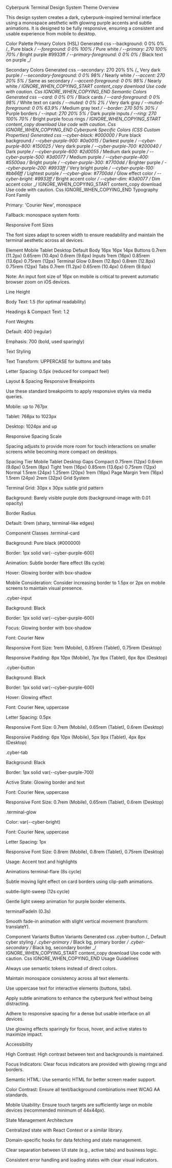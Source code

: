 Cyberpunk Terminal Design System
Theme Overview

This design system creates a dark, cyberpunk-inspired terminal interface using a monospace aesthetic with glowing purple accents and subtle animations. It is designed to be fully responsive, ensuring a consistent and usable experience from mobile to desktop.

Color Palette
Primary Colors (HSL)
Generated css
--background: 0 0% 0% /_ Pure black _/
--foreground: 0 0% 100% /_ Pure white _/
--primary: 270 100% 70% /_ Bright purple #9933ff _/
--primary-foreground: 0 0% 0% /_ Black text on purple _/

Secondary Colors
Generated css
--secondary: 270 20% 5% /_ Very dark purple _/
--secondary-foreground: 0 0% 98% /_ Nearly white _/
--accent: 270 20% 5% /_ Same as secondary _/
--accent-foreground: 0 0% 98% /_ Nearly white _/
IGNORE_WHEN_COPYING_START
content_copy
download
Use code with caution.
Css
IGNORE_WHEN_COPYING_END
Semantic Colors
Generated css
--card: 0 0% 0% /_ Black cards _/
--card-foreground: 0 0% 98% /_ White text on cards _/
--muted: 0 0% 2% /_ Very dark gray _/
--muted-foreground: 0 0% 63.9% /_ Medium gray text _/
--border: 270 50% 30% /_ Purple borders _/
--input: 270 20% 5% /_ Dark purple inputs _/
--ring: 270 100% 70% /_ Bright purple focus rings _/
IGNORE_WHEN_COPYING_START
content_copy
download
Use code with caution.
Css
IGNORE_WHEN_COPYING_END
Cyberpunk Specific Colors (CSS Custom Properties)
Generated css
--cyber-black: #000000 /_ Pure black background _/
--cyber-purple-900: #0a0015 /_ Darkest purple _/
--cyber-purple-800: #150025 /_ Very dark purple _/
--cyber-purple-700: #200040 /_ Dark purple _/
--cyber-purple-600: #2d0055 /_ Medium dark purple _/
--cyber-purple-500: #3d0077 /_ Medium purple _/
--cyber-purple-400: #5500aa /_ Bright purple _/
--cyber-purple-300: #7700dd /_ Brighter purple _/
--cyber-purple-200: #9933ff /_ Very bright purple _/
--cyber-purple-100: #bb66ff /_ Lightest purple _/
--cyber-glow: #7700dd /_ Glow effect color _/
--cyber-bright: #9933ff /_ Bright accent color _/
--cyber-dim: #3d0077 /_ Dim accent color _/
IGNORE_WHEN_COPYING_START
content_copy
download
Use code with caution.
Css
IGNORE_WHEN_COPYING_END
Typography
Font Family

Primary: 'Courier New', monospace

Fallback: monospace system fonts

Responsive Font Sizes

The font sizes adapt to screen width to ensure readability and maintain the terminal aesthetic across all devices.

Element Mobile Tablet Desktop
Default Body 16px 16px 14px
Buttons 0.7rem (11.2px) 0.65rem (10.4px) 0.6rem (9.6px)
Inputs 1rem (16px) 0.85rem (13.6px) 0.75rem (12px)
Terminal Glow 0.8rem (12.8px) 0.8rem (12.8px) 0.75rem (12px)
Tabs 0.7rem (11.2px) 0.65rem (10.4px) 0.6rem (9.6px)

Note: An input font size of 16px on mobile is critical to prevent automatic browser zoom on iOS devices.

Line Height

Body Text: 1.5 (for optimal readability)

Headings & Compact Text: 1.2

Font Weights

Default: 400 (regular)

Emphasis: 700 (bold, used sparingly)

Text Styling

Text Transform: UPPERCASE for buttons and tabs

Letter Spacing: 0.5px (reduced for compact feel)

Layout & Spacing
Responsive Breakpoints

Use these standard breakpoints to apply responsive styles via media queries.

Mobile: up to 767px

Tablet: 768px to 1023px

Desktop: 1024px and up

Responsive Spacing Scale

Spacing adjusts to provide more room for touch interactions on smaller screens while becoming more compact on desktops.

Spacing Tier Mobile Tablet Desktop
Gaps
Compact 0.75rem (12px) 0.6rem (9.6px) 0.5rem (8px)
Tight 1rem (16px) 0.85rem (13.6px) 0.75rem (12px)
Normal 1.5rem (24px) 1.25rem (20px) 1rem (16px)
Page Margin 1rem (16px) 1.5rem (24px) 2rem (32px)
Grid System

Terminal Grid: 30px x 30px subtle grid pattern

Background: Barely visible purple dots (background-image with 0.01 opacity)

Border Radius

Default: 0rem (sharp, terminal-like edges)

Component Classes
.terminal-card

Background: Pure black (#000000)

Border: 1px solid var(--cyber-purple-600)

Animation: Subtle border flare effect (8s cycle)

Hover: Glowing border with box-shadow

Mobile Consideration: Consider increasing border to 1.5px or 2px on mobile screens to maintain visual presence.

.cyber-input

Background: Black

Border: 1px solid var(--cyber-purple-600)

Focus: Glowing border with box-shadow

Font: Courier New

Responsive Font Size: 1rem (Mobile), 0.85rem (Tablet), 0.75rem (Desktop)

Responsive Padding: 8px 10px (Mobile), 7px 9px (Tablet), 6px 8px (Desktop)

.cyber-button

Background: Black

Border: 1px solid var(--cyber-purple-600)

Hover: Glowing effect

Font: Courier New, uppercase

Letter Spacing: 0.5px

Responsive Font Size: 0.7rem (Mobile), 0.65rem (Tablet), 0.6rem (Desktop)

Responsive Padding: 6px 10px (Mobile), 5px 9px (Tablet), 4px 8px (Desktop)

.cyber-tab

Background: Black

Border: 1px solid var(--cyber-purple-700)

Active State: Glowing border and text

Font: Courier New, uppercase

Responsive Font Size: 0.7rem (Mobile), 0.65rem (Tablet), 0.6rem (Desktop)

.terminal-glow

Color: var(--cyber-bright)

Font: Courier New, uppercase

Letter Spacing: 1px

Responsive Font Size: 0.8rem (Mobile), 0.8rem (Tablet), 0.75rem (Desktop)

Usage: Accent text and highlights

Animations
terminal-flare (8s cycle)

Subtle moving light effect on card borders using clip-path animations.

subtle-light-sweep (12s cycle)

Gentle light sweep animation for purple border elements.

terminalFadeIn (0.3s)

Smooth fade-in animation with slight vertical movement (transform: translateY).

Component Variants
Button Variants
Generated css
.cyber-button /_ Default cyber styling _/
.cyber-primary /_ Black bg, primary border _/
.cyber-secondary /_ Black bg, secondary border _/
IGNORE_WHEN_COPYING_START
content_copy
download
Use code with caution.
Css
IGNORE_WHEN_COPYING_END
Usage Guidelines

Always use semantic tokens instead of direct colors.

Maintain monospace consistency across all text elements.

Use uppercase text for interactive elements (buttons, tabs).

Apply subtle animations to enhance the cyberpunk feel without being distracting.

Adhere to responsive spacing for a dense but usable interface on all devices.

Use glowing effects sparingly for focus, hover, and active states to maximize impact.

Accessibility

High Contrast: High contrast between text and backgrounds is maintained.

Focus Indicators: Clear focus indicators are provided with glowing rings and borders.

Semantic HTML: Use semantic HTML for better screen reader support.

Color Contrast: Ensure all text/background combinations meet WCAG AA standards.

Mobile Usability: Ensure touch targets are sufficiently large on mobile devices (recommended minimum of 44x44px).

State Management Architecture

Centralized state with React Context or a similar library.

Domain-specific hooks for data fetching and state management.

Clear separation between UI state (e.g., active tabs) and business logic.

Consistent error handling and loading states with clear visual indicators.
